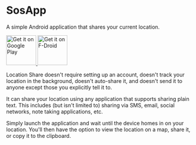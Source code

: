 SosApp
==============

A simple Android application that shares your current location.

<a href="https://play.google.com/store/apps/details?id=ca.cmetcalfe.locationshare">
  <img src="https://play.google.com/intl/en_us/badges/images/generic/en_badge_web_generic.png"
       alt="Get it on Google Play"
       height="80"/>
</a>
<a href="https://f-droid.org/app/ca.cmetcalfe.locationshare">
  <img src="https://f-droid.org/badge/get-it-on.png"
       alt="Get it on F-Droid"
       height="80">
</a>

Location Share doesn't require setting up an account, doesn't track your location in the background,
doesn't auto-share it, and doesn't send it to anyone except those you explicitly tell it to.

It can share your location using any application that supports sharing plain text. This includes
(but isn't limited to) sharing via SMS, email, social networks, note taking applications, etc.

Simply launch the application and wait until the device homes in on your location. You'll then have
the option to view the location on a map, share it, or copy it to the clipboard.
